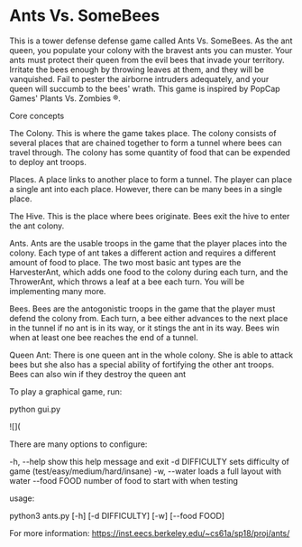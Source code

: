 # Ants Vs. SomeBees

This is a tower defense defense game called Ants Vs. SomeBees. As the ant queen, you populate your colony with the bravest ants you can muster. Your ants must protect their queen from the evil bees that invade your territory. Irritate the bees enough by throwing leaves at them, and they will be vanquished. Fail to pester the airborne intruders adequately, and your queen will succumb to the bees' wrath. This game is inspired by PopCap Games' Plants Vs. Zombies ®.

Core concepts

The Colony. This is where the game takes place. The colony consists of several places that are chained together to form a tunnel where bees can travel through. The colony has some quantity of food that can be expended to deploy ant troops.

Places. A place links to another place to form a tunnel. The player can place a single ant into each place. However, there can be many bees in a single place.

The Hive. This is the place where bees originate. Bees exit the hive to enter the ant colony.

Ants. Ants are the usable troops in the game that the player places into the colony. Each type of ant takes a different action and requires a different amount of food to place. The two most basic ant types are the HarvesterAnt, which adds one food to the colony during each turn, and the ThrowerAnt, which throws a leaf at a bee each turn. You will be implementing many more.

Bees. Bees are the antogonistic troops in the game that the player must defend the colony from. Each turn, a bee either advances to the next place in the tunnel if no ant is in its way, or it stings the ant in its way. Bees win when at least one bee reaches the end of a tunnel.

Queen Ant: There is one queen ant in the whole colony. She is able to attack bees but she also has a special ability of fortifying the other ant troops. Bees can also win if they destroy the queen ant

To play a graphical game, run:

python gui.py

![](



There are many options to configure:

-h, --help show this help message and exit
-d DIFFICULTY sets difficulty of game (test/easy/medium/hard/insane)
-w, --water loads a full layout with water
--food FOOD number of food to start with when testing

usage:

python3 ants.py [-h] [-d DIFFICULTY] [-w] [--food FOOD]

For more information: https://inst.eecs.berkeley.edu/~cs61a/sp18/proj/ants/
